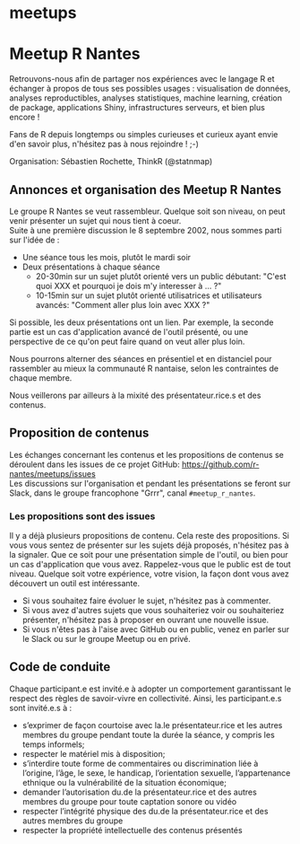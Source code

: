 # meetups
# Meetup R Nantes

Retrouvons-nous afin de partager nos expériences avec le langage R et échanger à propos de tous ses possibles usages : visualisation de données, analyses reproductibles, analyses statistiques, machine learning, création de package, applications Shiny, infrastructures serveurs, et bien plus encore !

Fans de R depuis longtemps ou simples curieuses et curieux ayant envie d'en savoir plus, n'hésitez pas à nous rejoindre ! ;-)

Organisation: Sébastien Rochette, ThinkR (@statnmap)

## Annonces et organisation des Meetup R Nantes

Le groupe R Nantes se veut rassembleur. Quelque soit son niveau, on peut venir présenter un sujet qui nous tient à coeur.  
Suite à une première discussion le 8 septembre 2002, nous sommes parti sur l'idée de :

- Une séance tous les mois, plutôt le mardi soir
- Deux présentations à chaque séance
    + 20-30min sur un sujet plutôt orienté vers un public débutant: "C'est quoi XXX et pourquoi je dois m'y interesser à ... ?"
    + 10-15min sur un sujet plutôt orienté utilisatrices et utilisateurs avancés: "Comment aller plus loin avec XXX ?"

Si possible, les deux présentations ont un lien. 
Par exemple, la seconde partie est un cas d'application avancé de l'outil présenté, ou une perspective de ce qu'on peut faire quand on veut aller plus loin.  

Nous pourrons alterner des séances en présentiel et en distanciel pour rassembler au mieux la communauté R nantaise, selon les contraintes de chaque membre.

Nous veillerons par ailleurs à la mixité des présentateur.rice.s et des contenus.

## Proposition de contenus

Les échanges concernant les contenus et les propositions de contenus se déroulent dans les issues de ce projet GitHub: https://github.com/r-nantes/meetups/issues   
Les discussions sur l'organisation et pendant les présentations se feront sur Slack, dans le groupe francophone "Grrr", canal `#meetup_r_nantes`.

### Les propositions sont des issues

Il y a déjà plusieurs propositions de contenu. Cela reste des propositions. Si vous vous sentez de présenter sur les sujets déjà proposés, n'hésitez pas à la signaler. Que ce soit pour une présentation simple de l'outil, ou bien pour un cas d'application que vous avez. 
Rappelez-vous que le public est de tout niveau. Quelque soit votre expérience, votre vision, la façon dont vous avez découvert un outil est intéressante.

- Si vous souhaitez faire évoluer le sujet, n'hésitez pas à commenter.    
- Si vous avez d'autres sujets que vous souhaiteriez voir ou souhaiteriez présenter, n'hésitez pas à proposer en ouvrant une nouvelle issue.    
- Si vous n'êtes pas à l'aise avec GitHub ou en public, venez en parler sur le Slack ou sur le groupe Meetup ou en privé.


## Code de conduite

Chaque participant.e est invité.e à adopter un comportement garantissant le respect des règles de savoir-vivre
en collectivité. Ainsi, les participant.e.s sont invité.e.s à :

- s’exprimer de façon courtoise avec la.le présentateur.rice et les autres membres du groupe pendant toute
la durée la séance, y compris les temps informels;
- respecter le matériel mis à disposition;
- s’interdire toute forme de commentaires ou discrimination liée à l’origine, l’âge, le sexe, le handicap,
l’orientation sexuelle, l’appartenance ethnique ou la vulnérabilité de la situation économique;
- demander l’autorisation du.de la présentateur.rice et des autres membres du groupe pour toute captation
sonore ou vidéo
- respecter l’intégrité physique des du.de la présentateur.rice et des autres membres du groupe
- respecter la propriété intellectuelle des contenus présentés
